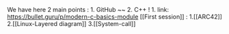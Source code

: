 We have here 2 main points :
	1. GitHub    ~~
	2. C++        !
		1. link: https://bullet.guru/p/modern-c-basics-module
[[First session]] :
	1.[[ARC42]]
	2.[[Linux-Layered diagram]]
	3.[[System-call]]